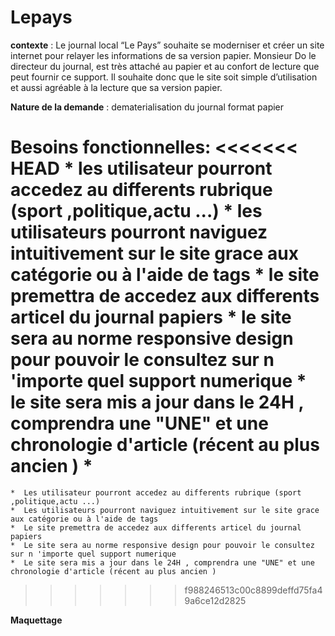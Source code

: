 # Lepays


**contexte** : Le journal local “Le Pays” souhaite se moderniser et créer un site internet pour relayer les informations de sa version papier. Monsieur Do le directeur du journal, est très attaché au papier et au confort de lecture que peut fournir ce support. Il souhaite donc que le site soit simple d’utilisation et aussi agréable à la lecture que sa version papier.

**Nature de la demande** : dematerialisation du journal format papier 

**Besoins fonctionnelles**:
<<<<<<< HEAD
    * les utilisateur pourront accedez au differents rubrique (sport ,politique,actu ...)
    * les utilisateurs pourront naviguez intuitivement sur le site grace aux catégorie ou à l'aide de tags
    * le site premettra de accedez aux differents articel du journal papiers
    * le site sera au norme responsive design pour pouvoir le consultez sur n 'importe quel support numerique 
    * le site sera mis a jour dans le 24H , comprendra une "UNE" et une chronologie d'article (récent au plus ancien )
    *
=======
    *  Les utilisateur pourront accedez au differents rubrique (sport ,politique,actu ...)
    *  Les utilisateurs pourront naviguez intuitivement sur le site grace aux catégorie ou à l'aide de tags
    *  Le site premettra de accedez aux differents articel du journal papiers
    *  Le site sera au norme responsive design pour pouvoir le consultez sur n 'importe quel support numerique 
    *  Le site sera mis a jour dans le 24H , comprendra une "UNE" et une chronologie d'article (récent au plus ancien )
    
>>>>>>> f988246513c00c8899deffd75fa49a6ce12d2825


**Maquettage** 